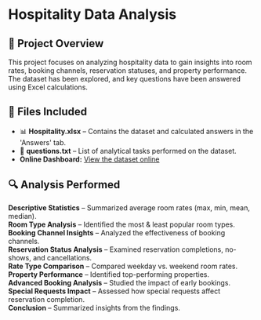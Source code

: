 # Hospitality Data Analysis

## 📌 Project Overview
This project focuses on analyzing hospitality data to gain insights into room rates, booking channels, reservation statuses, and property performance. The dataset has been explored, and key questions have been answered using Excel calculations.

## 📂 Files Included
- 📊 **Hospitality.xlsx** – Contains the dataset and calculated answers in the 'Answers' tab.
- 📄 **questions.txt** – List of analytical tasks performed on the dataset.
- **Online Dashboard:** [View the dataset online](https://1drv.ms/x/c/de4924f8ac007d26/EfOMHz9lwxxDsQUKNb5Wz6AB6CqUbgStw9PymYJyW1h49g?e=90UsF8)

## 🔍 Analysis Performed
**Descriptive Statistics** – Summarized average room rates (max, min, mean, median).  
**Room Type Analysis** – Identified the most & least popular room types.  
**Booking Channel Insights** – Analyzed the effectiveness of booking channels.  
**Reservation Status Analysis** – Examined reservation completions, no-shows, and cancellations.  
**Rate Type Comparison** – Compared weekday vs. weekend room rates.  
**Property Performance** – Identified top-performing properties.  
**Advanced Booking Analysis** – Studied the impact of early bookings.  
**Special Requests Impact** – Assessed how special requests affect reservation completion.  
**Conclusion** – Summarized insights from the findings.
